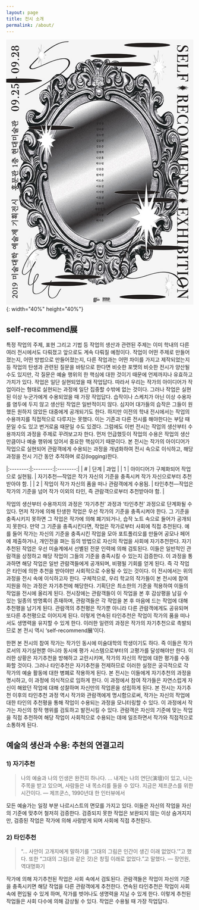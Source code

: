 ```yaml
---
layout: page
title: 전시 소개
permalink: /about/
---
```


![전시 포스터 이미지](/images/poster1366.jpg){: width="40%" height="40%"}  

## self-recommend展

특정 작업의 주제, 표현 그리고 기법 등 작업의 생산과 관련된 주제는 이미 학내의 다른 여러 전시에서도 다뤄졌고 앞으로도 계속 다뤄질 예정이다. 작업이 어떤 주제로 만들어졌는지, 어떤 방법으로 만들어졌는지, 다른 작업과는 어떤 차이를 가지고 제작되었는지 등 작업의 탄생과 관련된 질문을 바탕으로 한다면 비슷한 포맷의 비슷한 전시가 양산될 수도 있지만, 각 질문은 예술 행위의 한 핵심에 대한 것이기 때문에 언제까지나 유효하고 가치가 있다. 작업은 일단 실현되었을 때 작업답다. 따라서 우리는 작가의 아이디어가 작업이라는 형태로 실현되는 과정에 일단 집중할 수밖에 없는 것이다.
그러나 작업은 실현된 이상 누군가에게 수용되었을 때 가장 작업답다. 습작이나 스케치가 아닌 이상 수용자를 염두에 두지 않고 생산된 작업은 일반적이지 않다. 심지어 대가들의 습작은 그들이 원했든 원하지 않았든 대중에게 공개되기도 한다. 하지만 이전의 학내 전시에서는 작업의 수용까지를 직접적으로 다루지는 못했다. 이는 기존과 다른 전시를 해야한다는 부담 때문일 수도 있고 번거로움 때문일 수도 있겠다.
그럼에도 이번 전시는 작업의 생산부터 수용까지의 과정을 주제로 꾸려보고자 한다. 먼저 언급했듯이 작업의 수용은 작업의 생산만큼이나 예술 행위에 있어서 중요한 핵심이기 때문이다. 본 전시는 작가의 아이디어가 작업으로 실현되어 관람객에게 수용되는 과정을 개념화하여 전시 속으로 이식하고, 해당 과정을 전시 기간 동안 추적하며 로깅(logging)한다. 

|:--------:|:--------:|:--------:|
| # | 단계 | 과업 |
| 1	| 아이디어가 구체화되어 작업으로 실현됨. | 자기추천—작업은 작가 자신의 기준을 충족시켜 작가 자신으로부터 추천받아야 함. |
| 2 |	작업이 작가 자신의 품을 떠나 관람객에게 수용됨. | 타인추천—작업은 작가의 기준을 넘어 작가 이외의 타인, 즉 관람객으로부터 추천받아야 함. |

작업의 생산부터 수용까지의 과정은 ‘자기추천’ 과정과 ‘타인추천’ 과정으로 단계화될 수 있다. 먼저 작가에 의해 탄생한 작업은 우선 작가의 기준을 충족시켜야 한다. 그 기준을 충족시키지 못하면 그 작업은 작가에 의해 폐기되거나, 습작 노트 속으로 들어가 공개되지 못한다. 만약 그 기준을 충족시킨다면, 작업은 작가로부터 사회에 직접 추천된다. 예를 들어 작가는 자신의 기준을 충족시킨 작업을 모아 포트폴리오를 만들어 공모나 페어에 제출하거나, 개인전을 펴는 등의 방법으로 자신의 작업을 사회에 자기추천한다.
자기추천된 작업은 우선 미술계에서 선별된 전문 인력에 의해 검토된다. 이들은 일반적인 관람객을 상정하고 해당 작업이 그들의 기준을 충족시킬 수 있는지 검증한다. 이 과정을 통과하면 해당 작업은 일반 관람객들에게 공개되며, 비평될 기회를 얻게 된다. 즉 각 작업은 타인에 의한 추천을 받아야만 사회적으로 수용될 수 있는 것이다.
이 전시에서는 위의 과정을 전시 속에 이식하고자 한다. 구체적으로, 우리 학교의 작가들이 본 전시에 참여 지원을 하는 과정은 자기추천에 해당한다. 기획단은 최소한의 기준을 적용하여 이들의 작업을 전시에 올리게 된다. 전시장에는 관람객들이 이 작업을 본 후 감상평을 남길 수 있는 일종의 방명록이 존재하며, 관람객들은 각 작업을 본 후 마음에 드는 작업에 대해 추천평을 남기게 된다. 관람객의 추천평은 작가뿐 아니라 다른 관람객에게도 공유되며 또다른 추천평으로 이어지게 된다. 이렇게 연속된 타인추천은 작업이 작가의 품을 떠나서도 생명력을 유지할 수 있게 한다. 이러한 일련의 과정은 작가의 자기추천으로 촉발되므로 본 전시 역시 ‘self-recommend展’이다.

한편 본 전시의 참여 작가는 작가인 동시에 미술대학의 학생이기도 하다. 즉 이들은 작가로서의 자기실현뿐 아니라 동시에 평가 시스템으로부터의 고평가를 달성해야만 한다. 이러한 상황은 자기추천을 방해하고 교란시키며, 작가의 자신의 작업에 대한 평가를 수동화할 것이다. 그러나 타인추천은 자기추천을 전제하므로 이러한 실정은 궁극적으로 각 작가의 예술 활동에 대한 병폐로 작용하게 된다. 본 전시는 이들에게 자기추천의 과정을 명시하고, 이 과정에 의식적으로 임하게 한다. 이 과정에서 참여 작가들은 자연스럽게 자신이 해왔던 작업에 대해 성찰하며 자신만의 작업론을 성립하게 된다.
본 전시는 자기추천 이후의 타인추천 과정 역시 작가와 관람객에게 명시함으로써, 작가는 자신의 작업에 대한 타인의 추천평을 통해 작업이 수용되는 과정을 모니터링할 수 있다. 이 과정에서 작가는 자신의 창작 행위를 검토하고 발전시킬 수 있다. 관람객은 자신의 기준에 맞는 작업을 직접 추천하여 해당 작업이 사회적으로 수용되는 데에 일조하면서 작가와 직접적으로 소통하게 된다.

## 예술의 생산과 수용: 추천의 연결고리
### 1) 자기추천
> 나의 예술과 나의 인생은 완전히 하나다. … 내게는 나의 연단(演壇)이 있고, 나는 주목을 받고 있으며, 사람들은 내 목소리를 들을 수 있다. 지금은 제프쿤스를 위한 시간이다. 
> — 제프쿤스, 1990년대 한 인터뷰에서

모든 예술가는 일정 부분 나르시스트의 면모를 가지고 있다. 이들은 자신의 작업을 자신의 기준에 맞추어 철저히 검증한다. 검증되지 못한 작업은 보완되지 않는 이상 숨겨지지만, 검증된 작업은 작가에 의해 사랑받게 되며 사회에 직접 추천된다.

### 2) 타인추천
> “… 사안이 고개지에게 말하기를 ‘그대의 그림은 인간이 생긴 이래 없었다.’”고 했다. 또한 “그대의 그림(과 같은 것)은 창힐 이래로 없었다.”고 말했다.
> — 장언원, 역대명화기

작가에 의해 자기추천된 작업은 사회 속에서 검토된다. 관람객들은 작업이 자신의 기준을 충족시키면 해당 작업을 다른 관람객에게 추천한다. 연속된 타인추천은 작업이 사회 속에 편입될 수 있게 하며, 작가를 벗어나도 생명력을 지닐 수 있게 한다. 이렇게 추천된 작업들은 사회 다수에 의해 감상될 수 있다. 작업은 수용될 때 가장 작업답다.
